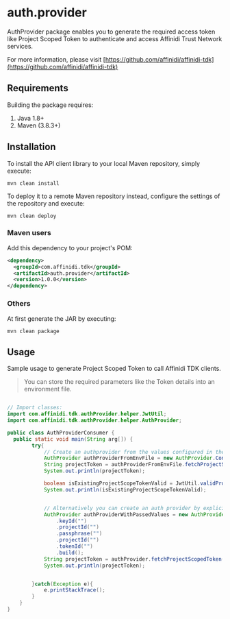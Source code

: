 # auth.provider

AuthProvider package enables you to generate the required access token like Project Scoped Token to authenticate and access Affinidi Trust Network services.

For more information, please visit [https://github.com/affinidi/affinidi-tdk](https://github.com/affinidi/affinidi-tdk)

## Requirements

Building the package requires:

1. Java 1.8+
2. Maven (3.8.3+)

## Installation

To install the API client library to your local Maven repository, simply execute:

```shell
mvn clean install
```

To deploy it to a remote Maven repository instead, configure the settings of the repository and execute:

```shell
mvn clean deploy
```

### Maven users

Add this dependency to your project's POM:

```xml
<dependency>
  <groupId>com.affinidi.tdk</groupId>
  <artifactId>auth.provider</artifactId>
  <version>1.0.0</version>
</dependency>
```

### Others

At first generate the JAR by executing:

```shell
mvn clean package
```

## Usage

Sample usage to generate Project Scoped Token to call Affinidi TDK clients.

> You can store the required parameters like the Token details into an environment file.

```java

// Import classes:
import com.affinidi.tdk.authProvider.helper.JwtUtil;
import com.affinidi.tdk.authProvider.helper.AuthProvider;

public class AuthProviderConsumer {
  public static void main(String arg[]) {
        try{
            // Create an authprovider from the values configured in the environment file
            AuthProvider authProviderFromEnvFile = new AuthProvider.Configurations().buildWithEnv();
            String projectToken = authProviderFromEnvFile.fetchProjectScopedToken();
            System.out.println(projectToken);

            boolean isExistingProjectScopeTokenValid = JwtUtil.validProjectTokenPresent(projectToken, authProviderFromEnvFile.apiGatewayUrl);
            System.out.println(isExistingProjectScopeTokenValid);


            // Alternatively you can create an auth provider by explicitly passing the configurations 
            AuthProvider authProviderWithPassedValues = new AuthProvider.Configurations()
                .keyId("")
                .projectId("")
                .passphrase("")
                .projectId("")
                .tokenId("")
                .build();
            String projectToken = authProvider.fetchProjectScopedToken();
            System.out.println(projectToken);


        }catch(Exception e){
            e.printStackTrace();
        }
    }
}

```
